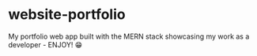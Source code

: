 # website-portfolio
My portfolio web app built with the MERN stack showcasing my work as a developer - ENJOY! 😁
